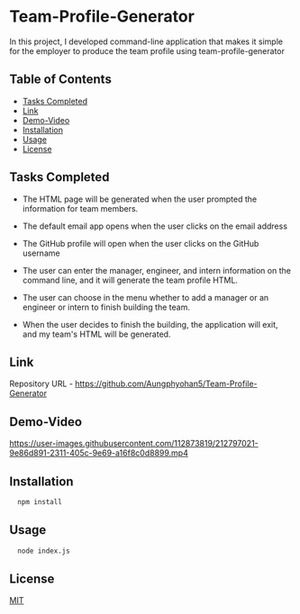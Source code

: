 # Team-Profile-Generator

In this project, I developed command-line application that makes it simple for the employer to produce the team profile using team-profile-generator


## Table of Contents

- [Tasks Completed](#TaskCompleted)
- [Link](#Link)
- [Demo-Video](#Demo-Video)
- [Installation](#Installation)
- [Usage](#Usage)
- [License](#license)



## Tasks Completed

- The HTML page will be generated when the user prompted the information for team members.

- The default email app opens when the user clicks on the email address

- The GitHub profile will open when the user clicks on the GitHub username

- The user can enter the manager, engineer, and intern information on the command line, and it will generate the team profile HTML. 

- The user can choose in the menu whether to add a manager or an engineer or intern to finish building the team.

- When the user decides to finish the building, the application will exit, and my team's HTML will be generated.




## Link


Repository URL  - https://github.com/Aungphyohan5/Team-Profile-Generator


## Demo-Video

https://user-images.githubusercontent.com/112873819/212797021-9e86d891-2311-405c-9e69-a16f8c0d8899.mp4

## Installation


```bash
  npm install 
```
    

## Usage


```bash
  node index.js 
```





## License

[MIT](https://choosealicense.com/licenses/mit/)

